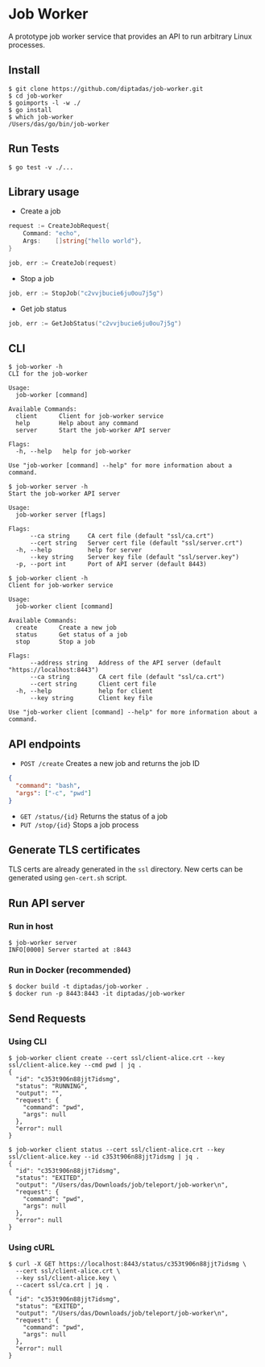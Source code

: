 # Job Worker

A prototype job worker service that provides an API to run arbitrary Linux processes.

## Install

```shell
$ git clone https://github.com/diptadas/job-worker.git
$ cd job-worker
$ goimports -l -w ./
$ go install
$ which job-worker
/Users/das/go/bin/job-worker
```

## Run Tests

```shell
$ go test -v ./...
```

## Library usage

- Create a job

```go
request := CreateJobRequest{
    Command: "echo",
    Args:    []string{"hello world"},
}

job, err := CreateJob(request)
```

- Stop a job

```go
job, err := StopJob("c2vvjbucie6ju0ou7j5g")
```

- Get job status

```go
job, err := GetJobStatus("c2vvjbucie6ju0ou7j5g")
```

## CLI

```shell
$ job-worker -h
CLI for the job-worker

Usage:
  job-worker [command]

Available Commands:
  client      Client for job-worker service
  help        Help about any command
  server      Start the job-worker API server

Flags:
  -h, --help   help for job-worker

Use "job-worker [command] --help" for more information about a command.
```

```shell
$ job-worker server -h
Start the job-worker API server

Usage:
  job-worker server [flags]

Flags:
      --ca string     CA cert file (default "ssl/ca.crt")
      --cert string   Server cert file (default "ssl/server.crt")
  -h, --help          help for server
      --key string    Server key file (default "ssl/server.key")
  -p, --port int      Port of API server (default 8443)
```

```shell
$ job-worker client -h
Client for job-worker service

Usage:
  job-worker client [command]

Available Commands:
  create      Create a new job
  status      Get status of a job
  stop        Stop a job

Flags:
      --address string   Address of the API server (default "https://localhost:8443")
      --ca string        CA cert file (default "ssl/ca.crt")
      --cert string      Client cert file
  -h, --help             help for client
      --key string       Client key file

Use "job-worker client [command] --help" for more information about a command.
```

## API endpoints

- `POST /create` Creates a new job and returns the job ID

```json
{
  "command": "bash",
  "args": ["-c", "pwd"]
}
```

- `GET /status/{id}` Returns the status of a job
- `PUT /stop/{id}` Stops a job process

## Generate TLS certificates

TLS certs are already generated in the `ssl` directory. New certs can be generated using `gen-cert.sh` script.

## Run API server

### Run in host

```shell
$ job-worker server
INFO[0000] Server started at :8443
```

### Run in Docker (recommended)

```shell
$ docker build -t diptadas/job-worker .
$ docker run -p 8443:8443 -it diptadas/job-worker
```

## Send Requests

### Using CLI

```shell
$ job-worker client create --cert ssl/client-alice.crt --key ssl/client-alice.key --cmd pwd | jq .
{
  "id": "c353t906n88jjt7idsmg",
  "status": "RUNNING",
  "output": "",
  "request": {
    "command": "pwd",
    "args": null
  },
  "error": null
}

$ job-worker client status --cert ssl/client-alice.crt --key ssl/client-alice.key --id c353t906n88jjt7idsmg | jq .
{
  "id": "c353t906n88jjt7idsmg",
  "status": "EXITED",
  "output": "/Users/das/Downloads/job/teleport/job-worker\n",
  "request": {
    "command": "pwd",
    "args": null
  },
  "error": null
}
```

### Using cURL

```shell
$ curl -X GET https://localhost:8443/status/c353t906n88jjt7idsmg \
  --cert ssl/client-alice.crt \
  --key ssl/client-alice.key \
  --cacert ssl/ca.crt | jq .
{
  "id": "c353t906n88jjt7idsmg",
  "status": "EXITED",
  "output": "/Users/das/Downloads/job/teleport/job-worker\n",
  "request": {
    "command": "pwd",
    "args": null
  },
  "error": null
}
```
